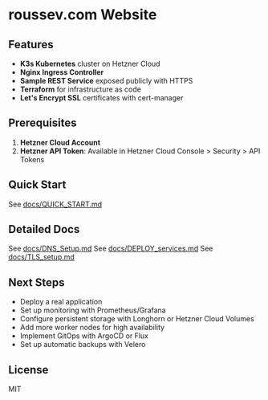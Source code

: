 # roussev.com Website

## Features

- **K3s Kubernetes** cluster on Hetzner Cloud
- **Nginx Ingress Controller**
- **Sample REST Service** exposed publicly with HTTPS
- **Terraform** for infrastructure as code
- **Let's Encrypt SSL** certificates with cert-manager

## Prerequisites

1. **Hetzner Cloud Account**
2. **Hetzner API Token**: Available in Hetzner Cloud Console > Security > API Tokens

## Quick Start

See [docs/QUICK_START.md](docs/QUICK_START.md)

## Detailed Docs

See [docs/DNS_Setup.md](docs/DNS_Setup.md)
See [docs/DEPLOY_services.md](docs/DEPLOY_services.md)
See [docs/TLS_setup.md](docs/TLS_setup.md)

## Next Steps

- Deploy a real application
- Set up monitoring with Prometheus/Grafana
- Configure persistent storage with Longhorn or Hetzner Cloud Volumes
- Add more worker nodes for high availability
- Implement GitOps with ArgoCD or Flux
- Set up automatic backups with Velero

## License

MIT